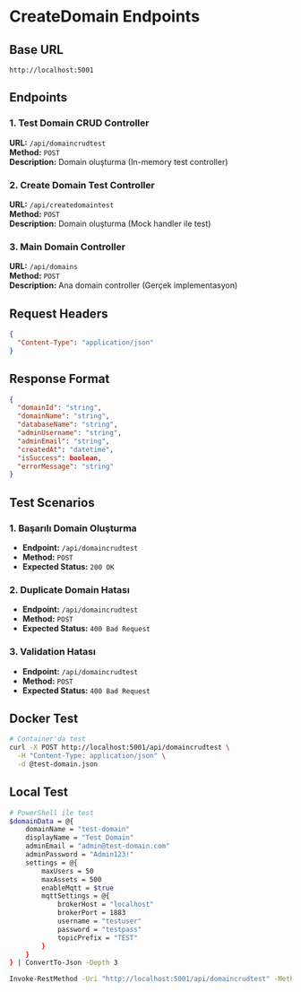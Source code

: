 # CreateDomain Endpoints

## Base URL
```
http://localhost:5001
```

## Endpoints

### 1. Test Domain CRUD Controller
**URL:** `/api/domaincrudtest`  
**Method:** `POST`  
**Description:** Domain oluşturma (In-memory test controller)

### 2. Create Domain Test Controller
**URL:** `/api/createdomaintest`  
**Method:** `POST`  
**Description:** Domain oluşturma (Mock handler ile test)

### 3. Main Domain Controller
**URL:** `/api/domains`  
**Method:** `POST`  
**Description:** Ana domain controller (Gerçek implementasyon)

## Request Headers
```json
{
  "Content-Type": "application/json"
}
```

## Response Format
```json
{
  "domainId": "string",
  "domainName": "string",
  "databaseName": "string",
  "adminUsername": "string",
  "adminEmail": "string",
  "createdAt": "datetime",
  "isSuccess": boolean,
  "errorMessage": "string"
}
```

## Test Scenarios

### 1. Başarılı Domain Oluşturma
- **Endpoint:** `/api/domaincrudtest`
- **Method:** `POST`
- **Expected Status:** `200 OK`

### 2. Duplicate Domain Hatası
- **Endpoint:** `/api/domaincrudtest`
- **Method:** `POST`
- **Expected Status:** `400 Bad Request`

### 3. Validation Hatası
- **Endpoint:** `/api/domaincrudtest`
- **Method:** `POST`
- **Expected Status:** `400 Bad Request`

## Docker Test
```bash
# Container'da test
curl -X POST http://localhost:5001/api/domaincrudtest \
  -H "Content-Type: application/json" \
  -d @test-domain.json
```

## Local Test
```bash
# PowerShell ile test
$domainData = @{
    domainName = "test-domain"
    displayName = "Test Domain"
    adminEmail = "admin@test-domain.com"
    adminPassword = "Admin123!"
    settings = @{
        maxUsers = 50
        maxAssets = 500
        enableMqtt = $true
        mqttSettings = @{
            brokerHost = "localhost"
            brokerPort = 1883
            username = "testuser"
            password = "testpass"
            topicPrefix = "TEST"
        }
    }
} | ConvertTo-Json -Depth 3

Invoke-RestMethod -Uri "http://localhost:5001/api/domaincrudtest" -Method POST -Headers @{"Content-Type"="application/json"} -Body $domainData
```
